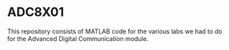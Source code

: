 # ADC8X01
This repository consists of MATLAB code for the various labs we had to do for the Advanced Digital Communication module.

